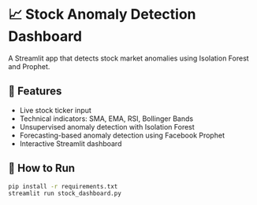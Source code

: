 # 📈 Stock Anomaly Detection Dashboard

A Streamlit app that detects stock market anomalies using Isolation Forest and Prophet.

## 🔧 Features
- Live stock ticker input
- Technical indicators: SMA, EMA, RSI, Bollinger Bands
- Unsupervised anomaly detection with Isolation Forest
- Forecasting-based anomaly detection using Facebook Prophet
- Interactive Streamlit dashboard

## 🚀 How to Run

```bash
pip install -r requirements.txt
streamlit run stock_dashboard.py
